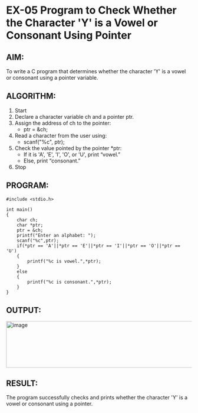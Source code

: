 # EX-05 Program to Check Whether the Character 'Y' is a Vowel or Consonant Using Pointer

## AIM:
To write a C program that determines whether the character 'Y' is a vowel or consonant using a pointer variable.

## ALGORITHM:

1. Start
2. Declare a character variable ch and a pointer ptr.
3. Assign the address of ch to the pointer:
    * ptr = &ch;
4. Read a character from the user using:
    * scanf("%c", ptr);
5. Check the value pointed by the pointer *ptr:
    * If it is 'A', 'E', 'I', 'O', or 'U', print “vowel.”
    * Else, print “consonant.”
6. Stop

## PROGRAM:
```
#include <stdio.h>

int main()
{
    char ch;
    char *ptr;
    ptr = &ch;
    printf("Enter an alphabet: ");
    scanf("%c",ptr);
    if(*ptr == 'A'||*ptr == 'E'||*ptr == 'I'||*ptr == 'O'||*ptr == 'U')
    {
        printf("%c is vowel.",*ptr);
    }
    else
    {
        printf("%c is consonant.",*ptr);
    }
}
```

## OUTPUT:
<img width="662" height="126" alt="image" src="https://github.com/user-attachments/assets/d453e74e-3f90-4d26-bc64-d6f78896d248" />

## RESULT:
The program successfully checks and prints whether the character 'Y' is a vowel or consonant using a pointer.
